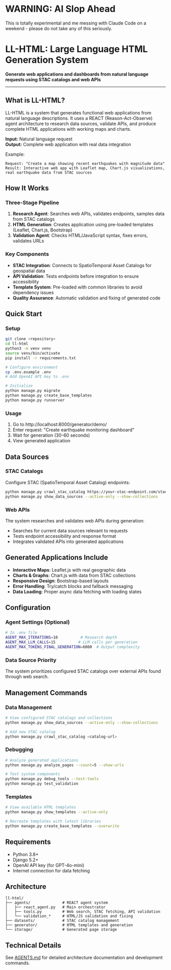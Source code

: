 # WARNING: AI Slop Ahead

This is totally experimental and me messing with Claude Code on a weekend - please do not take any of this seriously.

# LL-HTML: Large Language HTML Generation System

**Generate web applications and dashboards from natural language requests using STAC catalogs and web APIs**

---

## What is LL-HTML?

LL-HTML is a system that generates functional web applications from natural language descriptions. It uses a REACT (Reason-Act-Observe) agent architecture to research data sources, validate APIs, and produce complete HTML applications with working maps and charts.

**Input:** Natural language request  
**Output:** Complete web application with real data integration

Example:
```
Request: "Create a map showing recent earthquakes with magnitude data"
Result: Interactive web app with Leaflet map, Chart.js visualizations, real earthquake data from STAC sources
```

## How It Works

### Three-Stage Pipeline

1. **Research Agent**: Searches web APIs, validates endpoints, samples data from STAC catalogs
2. **HTML Generation**: Creates application using pre-loaded templates (Leaflet, Chart.js, Bootstrap)  
3. **Validation Agent**: Checks HTML/JavaScript syntax, fixes errors, validates URLs

### Key Components

- **STAC Integration**: Connects to SpatioTemporal Asset Catalogs for geospatial data
- **API Validation**: Tests endpoints before integration to ensure accessibility
- **Template System**: Pre-loaded with common libraries to avoid dependency issues
- **Quality Assurance**: Automatic validation and fixing of generated code

## Quick Start

### Setup
```bash
git clone <repository>
cd ll-html
python3 -m venv venv
source venv/bin/activate
pip install -r requirements.txt

# Configure environment
cp .env.example .env
# Add OpenAI API key to .env

# Initialize
python manage.py migrate
python manage.py create_base_templates
python manage.py runserver
```

### Usage
1. Go to http://localhost:8000/generator/demo/
2. Enter request: "Create earthquake monitoring dashboard"
3. Wait for generation (30-60 seconds)
4. View generated application

## Data Sources

### STAC Catalogs
Configure STAC (SpatioTemporal Asset Catalog) endpoints:
```bash
python manage.py crawl_stac_catalog https://your-stac-endpoint.com/stac/
python manage.py show_data_sources --active-only --show-collections
```

### Web APIs
The system researches and validates web APIs during generation:
- Searches for current data sources relevant to requests
- Tests endpoint accessibility and response format
- Integrates validated APIs into generated applications

## Generated Applications Include

- **Interactive Maps**: Leaflet.js with real geographic data
- **Charts & Graphs**: Chart.js with data from STAC collections
- **Responsive Design**: Bootstrap-based layouts
- **Error Handling**: Try/catch blocks and fallback messaging
- **Data Loading**: Proper async data fetching with loading states

## Configuration

### Agent Settings (Optional)
```bash
# In .env file
AGENT_MAX_ITERATIONS=10          # Research depth
AGENT_MAX_LLM_CALLS=15          # LLM calls per generation
AGENT_MAX_TOKENS_FINAL_GENERATION=6000  # Output complexity
```

### Data Source Priority
The system prioritizes configured STAC catalogs over external APIs found through web search.

## Management Commands

### Data Management
```bash
# View configured STAC catalogs and collections
python manage.py show_data_sources --active-only --show-collections

# Add new STAC catalog
python manage.py crawl_stac_catalog <catalog-url>
```

### Debugging
```bash
# Analyze generated applications
python manage.py analyze_pages --count=5 --show-urls

# Test system components
python manage.py debug_tools --test-tools
python manage.py test_validation
```

### Templates
```bash
# View available HTML templates
python manage.py show_templates --active-only

# Recreate templates with latest libraries
python manage.py create_base_templates --overwrite
```

## Requirements

- Python 3.8+
- Django 5.2+
- OpenAI API key (for GPT-4o-mini)
- Internet connection for data fetching

## Architecture

```
ll-html/
├── agents/              # REACT agent system
│   ├── react_agent.py   # Main orchestrator
│   ├── tools.py         # Web search, STAC fetching, API validation
│   └── validation_*     # HTML/JS validation and fixing
├── datasets/            # STAC catalog management
├── generator/           # HTML templates and generation
└── storage/             # Generated page storage
```

## Technical Details

See [AGENTS.md](AGENTS.md) for detailed architecture documentation and development commands.
